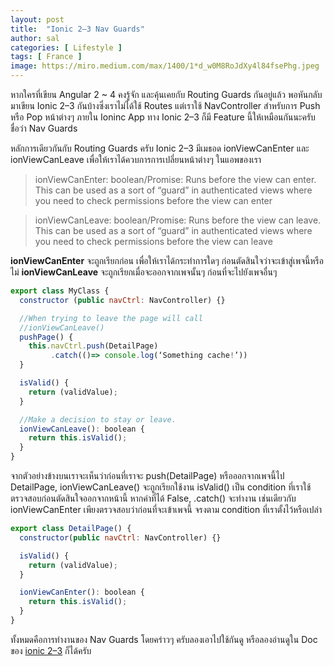 ```yaml
---
layout: post
title:  "Ionic 2–3 Nav Guards"
author: sal
categories: [ Lifestyle ]
tags: [ France ]
image: https://miro.medium.com/max/1400/1*d_w0M8RoJdXy4l84fsePhg.jpeg
---
```


หากใครที่เขียน Angular 2 ~ 4 คงรู้จัก และคุ้นเคยกับ Routing Guards กันอยู่แล้ว พอหันกลับมาเขียน Ionic 2–3 กันบ้างซึ่งเราไม่ได้ใช้ Routes แต่เราใช้ NavController สำหรับการ Push หรือ Pop หน้าต่างๆ ภายใน Ioninc App ทาง Ionic 2–3 ก็มี Feature นี้ให้เหมือนกันนะครับ ชื่อว่า Nav Guards

หลักการเดียวกันกับ Routing Guards ครับ Ionic 2–3 มีเมธอด ionViewCanEnter และ ionViewCanLeave เพื่อให้เราได้ควบการการเปลี่ยนหน้าต่างๆ ในแอพของเรา

>ionViewCanEnter: boolean/Promise<void>: Runs before the view can enter. This can be used as a sort of “guard” in authenticated views where you need to check permissions before the view can enter

>ionViewCanLeave: boolean/Promise<void>: Runs before the view can leave. This can be used as a sort of “guard” in authenticated views where you need to check permissions before the view can leave

**ionViewCanEnter** จะถูกเรียกก่อน เพื่อให้เราได้กระทำการใดๆ ก่อนตัดสินใจว่าจะเข้าสู่เพจนี้หรือไม่
**ionViewCanLeave** จะถูกเรียกเมื่อจะออกจากเพจนั้นๆ ก่อนที่จะไปยังเพจอื่นๆ

```javascript
export class MyClass {
  constructor (public navCtrl: NavController) {}

  //When trying to leave the page will call
  //ionViewCanLeave()
  pushPage() {
    this.navCtrl.push(DetailPage)
         .catch(()=> console.log(‘Something cache!’))
  }

  isValid() {
    return (validValue);
  }

  //Make a decision to stay or leave.
  ionViewCanLeave(): boolean {
    return this.isValid();
  }
}
```

จากตัวอย่างข้างบนเราจะเห็นว่าก่อนที่เราจะ push(DetailPage) หรือออกจากเพจนี้ไป DetailPage, ionViewCanLeave() จะถูกเรียกใช้งาน isValid() เป็น condition ที่เราใช้ตรวจสอบก่อนตัดสินใจออกจากหน้านี้ หากค่าที่ได้ False, .catch() จะทำงาน
เช่นเดียวกับ ionViewCanEnter เพียงตรวจสอบว่าก่อนที่จะเข้าเพจนี้ จรงตาม condition ที่เราตั้งไว้หรือเปล่า

```javascript
export class DetailPage() {
  constructor(public navCtrl: NavController) {}

  isValid() {
    return (validValue);
  }

  ionViewCanEnter(): boolean {
    return this.isValid();
  }
}
```

ทั้งหมดคือการทำงานของ Nav Guards โดยคร่าวๆ ครับลองเอาไปใช้กันดู หรือลองอ่านดูใน Doc ของ [ionic 2–3](https://ionicframework.com/docs/api/navigation/NavController/#nav-guards) ก็ได้ครับ